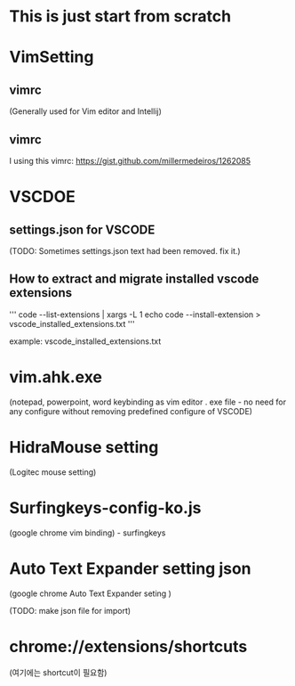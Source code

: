 # This is just start from scratch

# VimSetting

## vimrc 

(Generally used for Vim editor and Intellij)

## vimrc 

I using this vimrc: https://gist.github.com/millermedeiros/1262085

# VSCDOE

## settings.json for VSCODE 
(TODO: Sometimes settings.json text had been removed. fix it.)

## How to extract and migrate installed vscode extensions

'''
code --list-extensions | xargs -L 1 echo code --install-extension > vscode_installed_extensions.txt
'''

example: vscode_installed_extensions.txt


# vim.ahk.exe
(notepad, powerpoint, word keybinding as vim editor . exe file - no need for any configure without removing predefined configure of VSCODE)

# HidraMouse setting 
(Logitec mouse setting)

# Surfingkeys-config-ko.js  
(google chrome vim binding) - surfingkeys

# Auto Text Expander setting json
(google chrome Auto Text Expander seting ) 

(TODO: make json file for import) 

# chrome://extensions/shortcuts

(여기에는 shortcut이 필요함)
